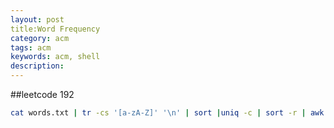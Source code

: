 ```yaml
---
layout: post
title:Word Frequency
category: acm
tags: acm
keywords: acm, shell
description: 
---
```

##leetcode 192
```bash
cat words.txt | tr -cs '[a-zA-Z]' '\n' | sort |uniq -c | sort -r | awk '{print $2,$1}'
